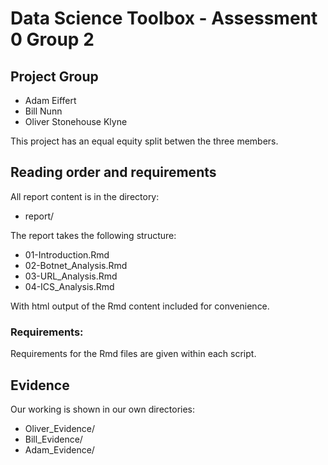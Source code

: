 # Data Science Toolbox - Assessment 0 Group 2

## Project Group

* Adam Eiffert
* Bill Nunn
* Oliver Stonehouse Klyne

This project has an equal equity split betwen the three members.

## Reading order and requirements

All report content is in the directory:

* report/

The report takes the following structure:

* 01-Introduction.Rmd
* 02-Botnet_Analysis.Rmd
* 03-URL_Analysis.Rmd
* 04-ICS_Analysis.Rmd

With html output of the Rmd content included for convenience.

### Requirements:

Requirements for the Rmd files are given within each script.

## Evidence

Our working is shown in our own directories:

* Oliver_Evidence/
* Bill_Evidence/
* Adam_Evidence/
